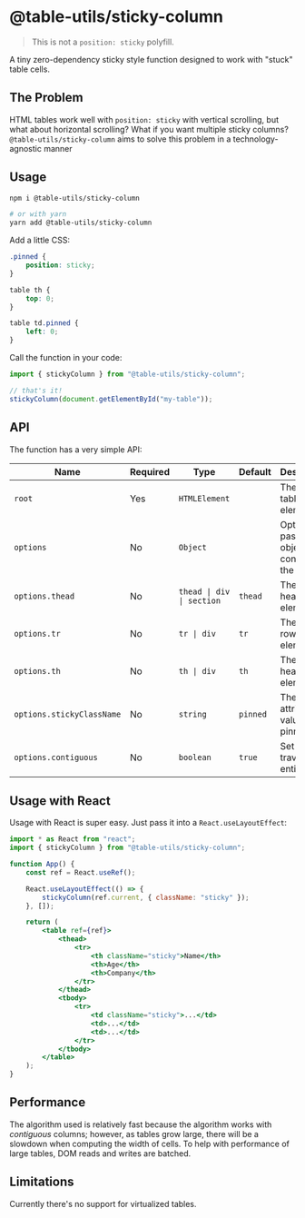 # @table-utils/sticky-column

> This is not a `position: sticky` polyfill.

A tiny zero-dependency sticky style function designed to work with "stuck" table cells.

## The Problem

HTML tables work well with `position: sticky` with vertical scrolling, but what about horizontal scrolling? What if you want multiple sticky columns? `@table-utils/sticky-column` aims to solve this problem in a technology-agnostic manner

## Usage

```sh
npm i @table-utils/sticky-column

# or with yarn
yarn add @table-utils/sticky-column
```

Add a little CSS:

```css
.pinned {
    position: sticky;
}

table th {
    top: 0;
}

table td.pinned {
    left: 0;
}
```

Call the function in your code:

```js
import { stickyColumn } from "@table-utils/sticky-column";

// that's it!
stickyColumn(document.getElementById("my-table"));
```

## API

The function has a very simple API:

| Name                      | Required | Type                      | Default  | Description                                         |
| ------------------------- | -------- | ------------------------- | -------- | --------------------------------------------------- |
| `root`                    | Yes      | `HTMLElement`             |          | The base table element                              |
| `options`                 | No       | `Object`                  |          | Optionally pass an object to configure the function |
| `options.thead`           | No       | `thead \| div \| section` | `thead`  | The table header element                            |
| `options.tr`              | No       | `tr \| div`               | `tr`     | The table row element                               |
| `options.th`              | No       | `th \| div`               | `th`     | The table header cell element                       |
| `options.stickyClassName` | No       | `string`                  | `pinned` | The class attribute value of the pinned cell        |
| `options.contiguous`      | No       | `boolean`                 | `true`   | Set false to traverse the entire table              |

## Usage with React

Usage with React is super easy. Just pass it into a `React.useLayoutEffect`:

```jsx
import * as React from "react";
import { stickyColumn } from "@table-utils/sticky-column";

function App() {
    const ref = React.useRef();

    React.useLayoutEffect(() => {
        stickyColumn(ref.current, { className: "sticky" });
    }, []);

    return (
        <table ref={ref}>
            <thead>
                <tr>
                    <th className="sticky">Name</th>
                    <th>Age</th>
                    <th>Company</th>
                </tr>
            </thead>
            <tbody>
                <tr>
                    <td className="sticky">...</td>
                    <td>...</td>
                    <td>...</td>
                </tr>
            </tbody>
        </table>
    );
}
```

## Performance

The algorithm used is relatively fast because the algorithm works with _contiguous_ columns; however, as tables grow large, there will be a slowdown when computing the width of cells. To help with performance of large tables, DOM reads and writes are batched.

## Limitations

Currently there's no support for virtualized tables.
